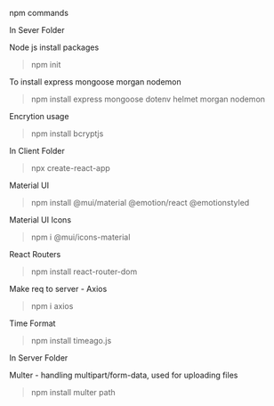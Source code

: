 npm commands

In Sever Folder

Node js install packages
  > npm init

To install express mongoose morgan nodemon
  > npm install express mongoose dotenv helmet morgan nodemon

Encrytion usage
  > npm install bcryptjs

In Client Folder

  > npx create-react-app

Material UI
  > npm install @mui/material @emotion/react @emotionstyled
  
Material UI Icons
  > npm i @mui/icons-material

React Routers
  > npm install react-router-dom

Make req to server - Axios
  > npm i axios

Time Format
  > npm install timeago.js

In Server Folder

Multer - handling multipart/form-data, used for uploading files
  > npm install multer path
